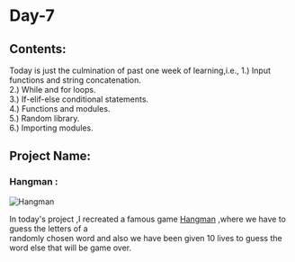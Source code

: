 # Day-7
## Contents:
Today is just the culmination of past one week of learning,i.e.,
1.) Input functions and string concatenation. \
2.) While and for loops. \
3.) If-elif-else conditional statements. \
4.) Functions and modules. \
5.) Random library. \
6.) Importing modules.
## Project Name:
### Hangman : 
![Hangman](https://www.pngfind.com/pngs/m/541-5417358_use-the-letters-below-to-guess-which-justice.png)


In today's project ,I recreated a famous game [Hangman](https://en.wikipedia.org/wiki/Hangman_(game)) ,where we have to guess the letters of a \
randomly chosen word and also we have been given 10 lives to guess the word else that will be game over.
